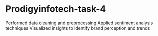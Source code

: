 # Prodigyinfotech-task-4
Performed data cleaning and preprocessing Applied sentiment analysis techniques Visualized insights to identify brand perception and trends
